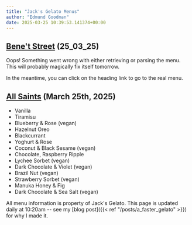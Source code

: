 ```yaml
---
title: "Jack's Gelato Menus"
author: "Edmund Goodman"
date: 2025-03-25 10:39:53.141374+00:00
---
```


## [Bene't Street](https://www.jacksgelato.com/bene-t-street-menu) (25_03_25)

Oops! Something went wrong with either retrieving or parsing the menu. This will probably magically fix itself tomorrow.

In the meantime, you can click on the heading link to go to the real menu.


## [All Saints](https://www.jacksgelato.com/all-saints-menu) (March 25th, 2025)

- Vanilla
- Tiramisu
- Blueberry & Rose (vegan)
- Hazelnut Oreo
- Blackcurrant
- Yoghurt & Rose
- Coconut & Black Sesame (vegan)
- Chocolate, Raspberry Ripple
- Lychee Sorbet (vegan)
- Dark Chocolate & Violet (vegan)
- Brazil Nut (vegan)
- Strawberry Sorbet  (vegan)
- Manuka Honey & Fig
- Dark Chocolate & Sea Salt (vegan)

All menu information is property of Jack's Gelato. This page is
updated daily at 10:20am -- see my
[blog post]({{< ref "/posts/a_faster_gelato" >}}) for why I made it.
